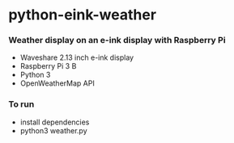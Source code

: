 # python-eink-weather

### Weather display on an e-ink display with Raspberry Pi
- Waveshare 2.13 inch e-ink display
- Raspberry Pi 3 B
- Python 3
- OpenWeatherMap API

### To run
- install dependencies
- python3 weather.py